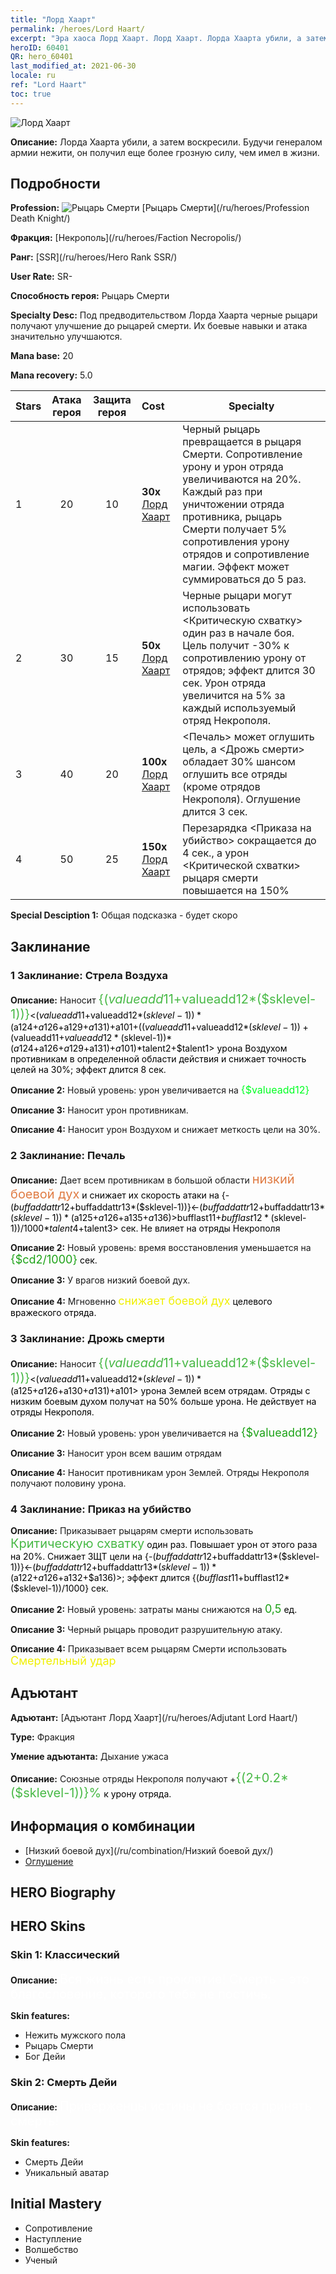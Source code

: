 ```yaml
---
title: "Лорд Хаарт"
permalink: /heroes/Lord Haart/
excerpt: "Эра хаоса Лорд Хаарт. Лорд Хаарт. Лорда Хаарта убили, а затем воскресили. Будучи генералом армии нежити, он получил еще более грозную силу, чем имел в жизни."
heroID: 60401
QR: hero_60401
last_modified_at: 2021-06-30
locale: ru
ref: "Lord Haart"
toc: true
---
```

  ![Лорд Хаарт](/images/h/h_LordHaart.jpg)

 **Описание:** Лорда Хаарта убили, а затем воскресили. Будучи генералом армии нежити, он получил еще более грозную силу, чем имел в жизни.
## Подробности
 **Profession:** ![Рыцарь Смерти](/images/h/h_prof_5.png)  [Рыцарь Смерти](/ru/heroes/Profession Death Knight/)

 **Фракция:** [Некрополь](/ru/heroes/Faction Necropolis/)

 **Ранг:** [SSR](/ru/heroes/Hero Rank SSR/)

 **User Rate:** SR-

 **Способность героя:** Рыцарь Смерти

 **Specialty Desc:** Под предводительством Лорда Хаарта черные рыцари получают улучшение до рыцарей смерти. Их боевые навыки и атака значительно улучшаются.

 **Mana base:** 20

 **Mana recovery:** 5.0


  | Stars | Атака героя | Защита героя | Cost |     Specialty     |
  |---------|:---------------:|:---------------:|:--|--------------------|
  |    1    | 20 | 10 | **30x** [Лорд Хаарт](/ItemsRU/her_370/) | Черный рыцарь превращается в рыцаря Смерти. Сопротивление урону и урон отряда увеличиваются на 20%. Каждый раз при уничтожении отряда противника, рыцарь Смерти получает 5% сопротивления урону отрядов и сопротивление магии. Эффект может суммироваться до 5 раз. |
  |    2    | 30 | 15 | **50x** [Лорд Хаарт](/ItemsRU/her_370/) | Черные рыцари могут использовать <Критическую схватку> один раз в начале боя. Цель получит -30% к сопротивлению урону от отрядов; эффект длится 30 сек. Урон отряда увеличится на 5% за каждый используемый отряд Некрополя. |
  |    3    | 40 | 20 | **100x** [Лорд Хаарт](/ItemsRU/her_370/) | <Печаль> может оглушить цель, а <Дрожь смерти> обладает 30% шансом оглушить все отряды (кроме отрядов Некрополя). Оглушение длится 3 сек. |
  |    4    | 50 | 25 | **150x** [Лорд Хаарт](/ItemsRU/her_370/) | Перезарядка <Приказа на убийство> сокращается до 4 сек., а урон <Критической схватки> рыцаря смерти повышается на 150% |

 **Special Desciption 1:** Общая подсказка - будет скоро

## Заклинание
### 1 Заклинание: Стрела Воздуха
 **Описание:** Наносит <span style="color: #48b946;font-size:20px">{($valueadd11+$valueadd12*($sklevel-1))}</span><span style="color: black"><($valueadd11+$valueadd12*($sklevel-1))*($a124+$a126+$a129+$a131)+$a101+(($valueadd11+$valueadd12*($sklevel-1))+($valueadd11+$valueadd12*($sklevel-1))*($a124+$a126+$a129+$a131)+$a101)*$talent2+$talent1> урона Воздухом противникам в определенной области действия и снижает точность целей на 30%; эффект длится 8 сек.

 **Описание 2:** Новый уровень: урон увеличивается на <span style="color: #00ff22;font-size:16px">{$valueadd12}</span><span style="color: black">

 **Описание 3:** Наносит урон противникам.

 **Описание 4:** Наносит урон Воздухом и снижает меткость цели на 30%.

### 2 Заклинание: Печаль
 **Описание:** Дает всем противникам в большой области <span style="color: #e07c44;font-size:20px">низкий боевой дух</span><span style="color: black"> и снижает их скорость атаки на {-($buffaddattr12+$buffaddattr13*($sklevel-1))}<-($buffaddattr12+$buffaddattr13*($sklevel-1))*($a125+$a126+$a135+$a136)>%; эффект действует <span style="color: #48b946;font-size:20px">{($bufflast11+$bufflast12*($sklevel-1))/1000}</span><span style="color: black"><($bufflast11+$bufflast12*($sklevel-1))/1000*$talent4+$talent3> сек. Не влияет на отряды Некрополя

 **Описание 2:** Новый уровень: время восстановления уменьшается на <span style="color: #1ca216;font-size:18px">{$cd2/1000}</span><span style="color: black"> сек.

 **Описание 3:** У врагов низкий боевой дух.

 **Описание 4:** Мгновенно <span style="color: #f0f000;font-size:18px">снижает боевой дух</span><span style="color: black"> целевого вражеского отряда.

### 3 Заклинание: Дрожь смерти
 **Описание:** Наносит <span style="color: #48b946;font-size:20px">{($valueadd11+$valueadd12*($sklevel-1))}</span><span style="color: black"><($valueadd11+$valueadd12*($sklevel-1))*($a125+$a126+$a130+$a131)+$a101> урона Землей всем отрядам. Отряды с низким боевым духом получат на 50% больше урона. Не действует на отряды Некрополя.

 **Описание 2:** Новый уровень: урон увеличивается на <span style="color: #1ca216;font-size:18px">{$valueadd12}</span><span style="color: black">

 **Описание 3:** Наносит урон всем вашим отрядам

 **Описание 4:** Наносит противникам урон Землей. Отряды Некрополя получают половину урона.

### 4 Заклинание: Приказ на убийство
 **Описание:** Приказывает рыцарям смерти использовать <span style="color: #48b946;font-size:20px">Критическую схватку</span><span style="color: black"> один раз. Повышает урон от этого раза на 20%. Снижает ЗЩТ цели на {-($buffaddattr12+$buffaddattr13*($sklevel-1))}<-($buffaddattr12+$buffaddattr13*($sklevel-1))*($a122+$a126+$a132+$a136)>; эффект длится {($bufflast11+$bufflast12*($sklevel-1))/1000} сек.

 **Описание 2:** Новый уровень: затраты маны снижаются на <span style="color: #1ca216;font-size:18px">0,5</span><span style="color: black"> ед.

 **Описание 3:** Черный рыцарь проводит разрушительную атаку.

 **Описание 4:** Приказывает всем рыцарям Смерти использовать <span style="color: #f0f000;font-size:18px">Смертельный удар</span><span style="color: black">


## Адъютант

 **Адъютант:**  [Адъютант Лорд Хаарт](/ru/heroes/Adjutant Lord Haart/) 

 **Type:**  Фракция 

 **Умение адъютанта:**  Дыхание ужаса 

 **Описание:** Союзные отряды Некрополя получают +<span style="color: #48b946;font-size:20px">{(2+0.2*($sklevel-1))}%</span><span style="color: black"> к урону отряда.

## Информация о комбинации

* [Низкий боевой дух](/ru/combination/Низкий боевой дух/) 
* [Оглушение](/ru/combination/Оглушение/) 

## HERO Biography

## HERO Skins
### Skin 1: **Классический**

 **Описание:** <span style="color: #ffffff;font-size:20px">Вся жизнь есть проклятие! Смерть - это благословение, которого тебе не постичь. </span>

 **Skin features:** 

   - Нежить мужского пола
   - Рыцарь Смерти
   - Бог Дейи

### Skin 2: **Смерть Дейи**

 **Описание:** <span style="color: #ffffff;font-size:20px">Приверженцы истины не боятся принять смерть!</span>

 **Skin features:** 

   - Смерть Дейи
   - Уникальный аватар


## Initial Mastery
   - Сопротивление
   - Наступление
   - Волшебство
   - Ученый
